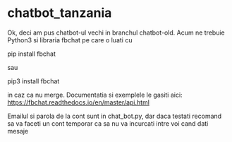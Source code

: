 # chatbot_tanzania
Ok, deci am pus chatbot-ul vechi in branchul chatbot-old. Acum ne trebuie Python3 si libraria fbchat pe care o luati cu 

pip install fbchat

sau

pip3 install fbchat

in caz ca nu merge. Documentatia si exemplele le gasiti aici: https://fbchat.readthedocs.io/en/master/api.html


Emailul si parola de la cont sunt in chat_bot.py, dar daca testati recomand sa va faceti un cont temporar ca sa nu va incurcati intre voi cand dati mesaje
